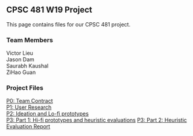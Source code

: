 ## CPSC 481 W19 Project

This page contains files for our CPSC 481 project. 

### Team Members
Victor Lieu <br />
Jason Dam <br />
Saurabh Kaushal <br />
ZiHao Guan <br />


### Project Files
<a href="team contract.PDF">P0: Team Contract</a> <br />
<a href="481P1.pdf">P1: User Research</a> <br />
<a href="CPSC481P2.pdf">P2: Ideation and Lo-fi prototypes</a>  <br />
<a href="HiFi Prototype.pdf">P3: Part 1: Hi-fi prototypes and heuristic evaluations</a> 
<a href="CPSC 481p3.pdf">P3: Part 2: Heuristic Evaluation Report </a> 


